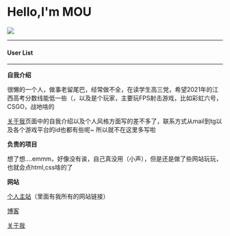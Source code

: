 # Hello,I'm MOU

![](http://blog.mou.best/picture/touxiang2.png)

---

#### User List

---

**自我介绍**

很懒的一个人，做事老留尾巴，经常做不全，在读学生高三党，希望2021年的江西高考分数线能低一些（，以及是个玩家，主要玩FPS射击游戏，比如彩虹六号，CSGO，战地啥的

[关于我](http://about.mou.best)页面中的自我介绍以及个人风格方面写的差不多了，联系方式从mail到tg以及各个游戏平台的id也都有些呢~ 所以就不在这里多写啦

**负责的项目**

想了想....emmm，好像没有诶，自己真没用（小声），但是还是做了些网站玩玩，也就会点html,css啥的了

**网站**

[个人主站](http://mou.best)（里面有我所有的网站链接）

[博客](http://blog.mou.best)

[关于我](http://about.mou.best)





